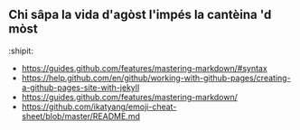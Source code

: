 ## Chi sâpa la vida d'agòst l'impés la cantèina 'd mòst

:shipit:
* https://guides.github.com/features/mastering-markdown/#syntax
* https://help.github.com/en/github/working-with-github-pages/creating-a-github-pages-site-with-jekyll
* https://guides.github.com/features/mastering-markdown/
* https://github.com/ikatyang/emoji-cheat-sheet/blob/master/README.md
